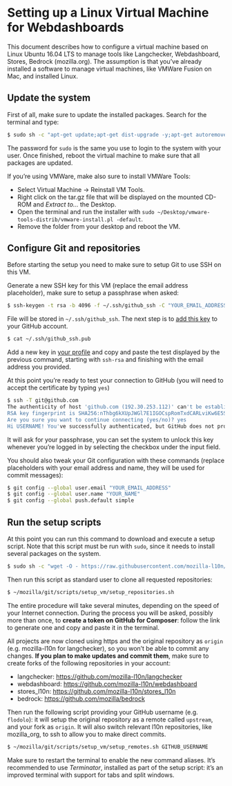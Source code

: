 # Setting up a Linux Virtual Machine for Webdashboards

This document describes how to configure a virtual machine based on Linux Ubuntu 16.04 LTS to manage tools like Langchecker, Webdashboard, Stores, Bedrock (mozilla.org). The assumption is that you’ve already installed a software to manage virtual machines, like VMWare Fusion on Mac, and installed Linux.

## Update the system

First of all, make sure to update the installed packages. Search for the terminal and type:

```BASH
$ sudo sh -c "apt-get update;apt-get dist-upgrade -y;apt-get autoremove -y"
```

The password for `sudo` is the same you use to login to the system with your user. Once finished, reboot the virtual machine to make sure that all packages are updated.

If you’re using VMWare, make also sure to install VMWare Tools:
* Select Virtual Machine -> Reinstall VM Tools.
* Right click on the tar.gz file that will be displayed on the mounted CD-ROM and *Extract to…* the Desktop.
* Open the terminal and run the installer with `sudo ~/Desktop/vmware-tools-distrib/vmware-install.pl -default`.
* Remove the folder from your desktop and reboot the VM.

## Configure Git and repositories

Before starting the setup you need to make sure to setup Git to use SSH on this VM.

Generate a new SSH key for this VM (replace the email address placeholder), make sure to setup a passphrase when asked:

```BASH
$ ssh-keygen -t rsa -b 4096 -f ~/.ssh/github_ssh -C "YOUR_EMAIL_ADDRESS"
```

File will be stored in `~/.ssh/github_ssh`. The next step is to [add this key](https://help.github.com/articles/adding-a-new-ssh-key-to-your-github-account/#platform-linux) to your GitHub account.

```BASH
$ cat ~/.ssh/github_ssh.pub
```

Add a new key in [your profile](https://github.com/settings/keys) and copy and paste the test displayed by the previous command, starting with `ssh-rsa` and finishing with the email address you provided.

At this point you’re ready to test your connection to GitHub (you will need to accept the certificate by typing `yes`)

```BASH
$ ssh -T git@github.com
The authenticity of host 'github.com (192.30.253.112)' can't be established.
RSA key fingerprint is SHA256:nThbg6kXUpJWGl7E1IGOCspRomTxdCARLviKw6E5SY8.
Are you sure you want to continue connecting (yes/no)? yes
Hi USERNAME! You've successfully authenticated, but GitHub does not provide shell access.
```

It will ask for your passphrase, you can set the system to unlock this key whenever you’re logged in by selecting the checkbox under the input field.

You should also tweak your Git configuration with these commands (replace placeholders with your email address and name, they will be used for commit messages):

```BASH
$ git config --global user.email "YOUR_EMAIL_ADDRESS"
$ git config --global user.name "YOUR_NAME"
$ git config --global push.default simple
```

## Run the setup scripts

At this point you can run this command to download and execute a setup script. Note that this script must be run with `sudo`, since it needs to install several packages on the system.

```BASH
$ sudo sh -c "wget -O - https://raw.githubusercontent.com/mozilla-l10n/vm_scripts/setup_scripts/setup_vm/setup_vm.sh | bash"
```

Then run this script as standard user to clone all requested repositories:

```BASH
$ ~/mozilla/git/scripts/setup_vm/setup_repositories.sh
```

The entire procedure will take several minutes, depending on the speed of your Internet connection. During the process you will be asked, possibly more than once, to **create a token on GitHub for Composer**: follow the link to generate one and copy and paste it in the terminal.

All projects are now cloned using https and the original repository as `origin` (e.g. mozilla-l10n for langchecker), so you won’t be able to commit any changes. **If you plan to make updates and commit them**, make sure to create forks of the following repositories in your account:
* langchecker: https://github.com/mozilla-l10n/langchecker
* webdashboard: https://github.com/mozilla-l10n/webdashboard
* stores_l10n: https://github.com/mozilla-l10n/stores_l10n
* bedrock: https://github.com/mozilla/bedrock

Then run the following script providing your GitHub username (e.g. `flodolo`): it will setup the original repository as a remote called `upstream`, and your fork as `origin`. It will also switch relevant l10n repositories, like mozilla_org, to ssh to allow you to make direct commits.

```BASH
$ ~/mozilla/git/scripts/setup_vm/setup_remotes.sh GITHUB_USERNAME
```

Make sure to restart the terminal to enable the new command aliases. It’s recommended to use *Terminator*, installed as part of the setup script: it’s an improved terminal with support for tabs and split windows.

